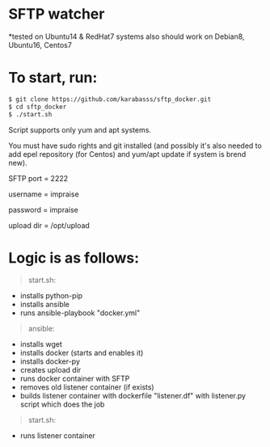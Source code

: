 SFTP watcher
============

*tested on Ubuntu14 & RedHat7 systems
also should work on Debian8, Ubuntu16, Centos7


# To start, run:

```sh
$ git clone https://github.com/karabasss/sftp_docker.git
$ cd sftp_docker
$ ./start.sh
```


Script supports only yum and apt systems.

You must have sudo rights and git installed (and possibly it's also needed to add epel repository (for Centos) and yum/apt update if system is brend new).

SFTP port = 2222

username = impraise

password = impraise

upload dir = /opt/upload




# Logic is as follows:

 > start.sh: 
   - installs python-pip
   - installs ansible
   - runs ansible-playbook "docker.yml"
 > ansible: 
   - installs wget
   - installs docker (starts and enables it)
   - installs docker-py
   - creates upload dir
   - runs docker container with SFTP
   - removes old listener container (if exists)
   - builds listener container with dockerfile "listener.df" with listener.py script which does the job
 > start.sh: 
   - runs listener container
